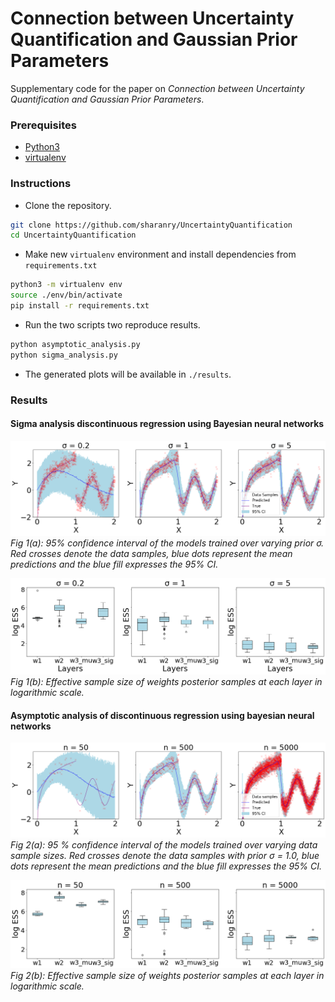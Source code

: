 # Connection between Uncertainty Quantification and Gaussian Prior Parameters

Supplementary code for the paper on *Connection between Uncertainty Quantification and Gaussian Prior Parameters*.

### Prerequisites
 - [Python3](https://www.python.org/download/releases/3.0/)
 - [virtualenv](https://packaging.python.org/guides/installing-using-pip-and-virtual-environments/)

### Instructions

 - Clone the repository.
 ```bash
git clone https://github.com/sharanry/UncertaintyQuantification
cd UncertaintyQuantification
 ```
 - Make new `virtualenv` environment and install dependencies from `requirements.txt`
 ```bash
python3 -m virtualenv env
source ./env/bin/activate
pip install -r requirements.txt
 ```
 - Run the two scripts two reproduce results.
 ```bash
 python asymptotic_analysis.py
 python sigma_analysis.py
 ``` 
 - The generated plots will be available in `./results`.
 
### Results

#### Sigma analysis discontinuous regression using Bayesian neural networks
![](./images/sigma_ci.png)
*Fig 1(a): 95% confidence interval of the models trained over varying prior σ. Red crosses denote the data samples, blue dots represent the mean predictions and the blue fill expresses the 95% CI.*

![](./images/sigma_ess.png)
*Fig 1(b): Effective sample size of weights posterior samples at each layer in logarithmic scale.*

#### Asymptotic analysis of discontinuous regression using bayesian neural networks
![](./images/asymp_ci.png)
*Fig 2(a): 95
% confidence interval of the models trained over varying data sample sizes. Red crosses denote the data samples with prior σ = 1.0, blue dots represent the mean predictions and the blue fill expresses the 95% CI.*

![](./images/asymp_ess.png)
*Fig 2(b): Effective sample size of weights posterior samples at each layer in logarithmic scale.*

